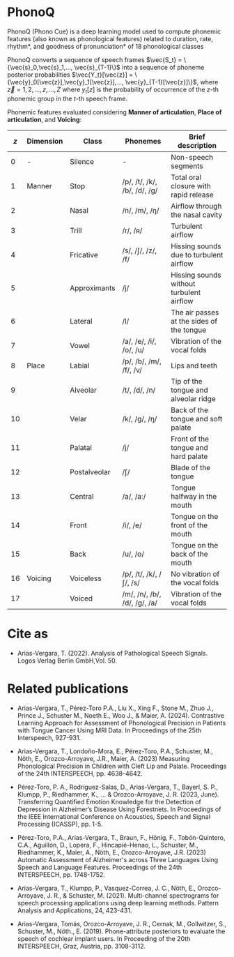 # PhonoQ
PhonoQ (Phono Cue) is a deep learning model used to compute phonemic features (also known as phonological features) related to duration, rate, rhythm*, and goodness of pronunciation* of 18 phonological classes

PhonoQ converts a sequence of speech frames $`\vec{S_t} = \{\vec{s}_0,\vec{s}_1,..., \vec{s}_{T-1}\}`$ into a sequence of phoneme posterior probabilities $`\vec{Y_t}[\vec{z}] = \{\vec{y}_0[\vec{z}],\vec{y}_1[\vec{z}],..., \vec{y}_{T-1}[\vec{z}]\}`$, where $`\vec{z}=1,2,\dots,z,\dots,Z`$  where $y_t[z]$ is the probability of occurrence of the $z$-th phonemic group in the $t$-th speech frame.

Phonemic features evaluated considering **Manner of articulation**, **Place of articulation**, and **Voicing**: 

| $`z`$  | Dimension | Class         | Phonemes                        | Brief description                      |
|----|-----------|--------------|---------------------------------|---------------------------------------------|
| 0  | -         | Silence      | -                               | Non-speech segments                        |
| 1  | Manner    | Stop         | /p/, /t/, /k/, /b/, /d/, /g/    | Total oral closure with rapid release      |
| 2  |           | Nasal        | /n/, /m/, /ŋ/                   | Airflow through the nasal cavity           |
| 3  |           | Trill        | /r/, /ʀ/                        | Turbulent airflow                          |
| 4  |           | Fricative    | /s/, /ʃ/, /z/, /f/              | Hissing sounds due to turbulent airflow    |
| 5  |           | Approximants | /j/                             | Hissing sounds without turbulent airflow   |
| 6  |           | Lateral      | /l/                             | The air passes at the sides of the tongue  |
| 7  |           | Vowel        | /a/, /e/, /i/, /o/, /u/         | Vibration of the vocal folds               |
| 8  | Place     | Labial       | /p/, /b/, /m/, /f/, /v/         | Lips and teeth                             |
| 9  |           | Alveolar     | /t/, /d/, /n/                   | Tip of the tongue and alveolar ridge       |
| 10 |           | Velar        | /k/, /g/, /ŋ/                   | Back of the tongue and soft palate         |
| 11 |           | Palatal      | /j/                             | Front of the tongue and hard palate        |
| 12 |           | Postalveolar | /ʃ/                             | Blade of the tongue                        |
| 13 |           | Central      | /a/, /aː/                       | Tongue halfway in the mouth                |
| 14 |           | Front        | /i/, /e/                        | Tongue on the front of the mouth           |
| 15 |           | Back         | /u/, /o/                        | Tongue on the back of the mouth            |
| 16 | Voicing   | Voiceless    | /p/, /t/, /k/, /ʃ/, /s/         | No vibration of the vocal folds            |
| 17 |           | Voiced       | /m/, /n/, /b/, /d/, /g/, /a/    | Vibration of the vocal folds               |


# Cite as
- Arias-Vergara, T. (2022). Analysis of Pathological Speech Signals. Logos Verlag Berlin GmbH,Vol. 50.

# Related publications
 - Arias-Vergara, T., Pérez-Toro P.A., Liu X., Xing F., Stone M., Zhuo J., Prince J., Schuster M., Noeth E., Woo J., & Maier, A. (2024). Contrastive Learning Approach for Assessment of Phonological Precision in Patients with Tongue Cancer Using MRI Data. In Proceedings of the 25th  Interspeech, 927-931.
 
 - Arias-Vergara, T., Londoño-Mora, E., Pérez-Toro, P.A., Schuster, M., Nöth, E., Orozco-Arroyave, J.R., Maier, A. (2023) Measuring Phonological Precision in Children with Cleft Lip and Palate. Proceedings of the 24th INTERSPEECH, pp. 4638-4642.

- Pérez-Toro, P. A., Rodríguez-Salas, D., Arias-Vergara, T., Bayerl, S. P., Klumpp, P., Riedhammer, K., ... & Orozco-Arroyave, J. R. (2023, June). Transferring Quantified Emotion Knowledge for the Detection of Depression in Alzheimer’s Disease Using Forestnets. In Proceedings of the IEEE International Conference on Acoustics, Speech and Signal Processing (ICASSP), pp. 1-5.

- Pérez-Toro, P.A., Arias-Vergara, T., Braun, F., Hönig, F., Tobón-Quintero, C.A., Aguillón, D., Lopera, F., Hincapié-Henao, L., Schuster, M., Riedhammer, K., Maier, A., Nöth, E., Orozco-Arroyave, J.R. (2023) Automatic Assessment of Alzheimer's across Three Languages Using Speech and Language Features. Proceedings of the 24th INTERSPEECH, pp. 1748-1752.

- Arias-Vergara, T., Klumpp, P., Vasquez-Correa, J. C., Nöth, E., Orozco-Arroyave, J. R., & Schuster, M. (2021). Multi-channel spectrograms for speech processing applications using deep learning methods. Pattern Analysis and Applications, 24, 423-431.

- Arias-Vergara, Tomás, Orozco-Arroyave, J. R., Cernak, M., Gollwitzer, S., Schuster, M., Nöth., E. (2019). Phone-attribute posteriors to evaluate the speech of cochlear implant users. In Proceeding of the 20th INTERSPEECH, Graz, Austria, pp. 3108-3112. 


